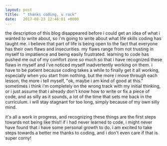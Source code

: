 ```yaml
---
layout: post
title:  " thanks coding, u rock"
date:   2017-08-23 12:46:01 +0000
---
```



the description of this blog disappeared before i could get an idea of what i wanted to write about, so i'm going to write about what life skills coding has taught me. i believe that part of life is being open to the fact that everyone has their own flaws and insecurities. my flaws range from not trusting in myself to impatience and being easily frustrated. learning to code has pushed me out of my comfort zone so much so that i have recognized these flaws in myself and i've noticed myself inadvertently working on them. i have to be patient because coding takes a while to finally get it all working, especially when you start from nothing. but the more i move through each lesson, the more i tell myself, "ok, maybe i am kind of good at this." sometimes i think i'm completely on the wrong track with my initial thinking, or i just assume that i already don't know how to write or fix a piece of code, and as silly as it sounds, a lot of the time that sets me back in the curriculum. i will stay stagnant for too long, simply because of my own silly mind. 

it's all a work in progress, and recognizing these things are the first steps towards not being like this!! if i had never learned to code, i might never have found that i have some personal growth to do. i am excited to take steps towards a better me thanks to coding, and i don't even care if that is super corny!
